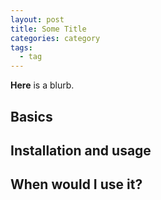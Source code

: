 ```yaml
---
layout: post
title: Some Title
categories: category
tags:
  - tag
---
```


**Here** is a blurb.

## Basics

## Installation and usage

## When would I use it?
